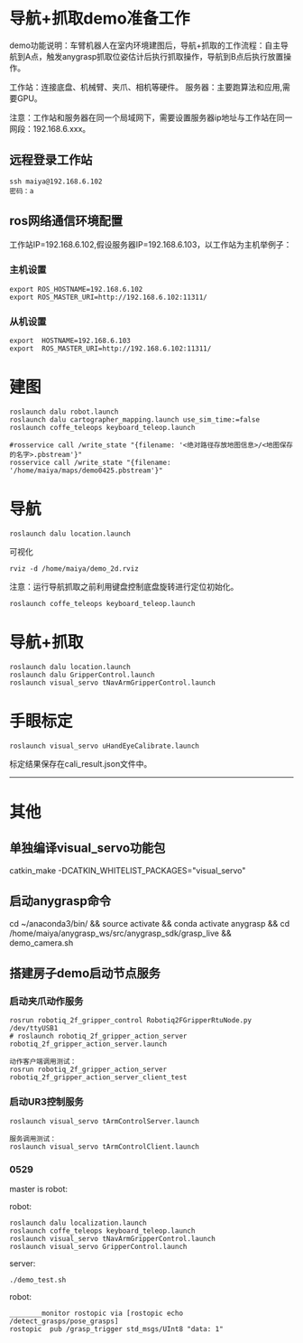 
# 导航+抓取demo准备工作
demo功能说明：车臂机器人在室内环境建图后，导航+抓取的工作流程：自主导航到A点，触发anygrasp抓取位姿估计后执行抓取操作，导航到B点后执行放置操作。

工作站：连接底盘、机械臂、夹爪、相机等硬件。
服务器：主要跑算法和应用,需要GPU。

注意：工作站和服务器在同一个局域网下，需要设置服务器ip地址与工作站在同一网段：192.168.6.xxx。

## 远程登录工作站
```
ssh maiya@192.168.6.102
密码：a
```

## ros网络通信环境配置

工作站IP=192.168.6.102,假设服务器IP=192.168.6.103，以工作站为主机举例子：
### 主机设置
```
export ROS_HOSTNAME=192.168.6.102
export ROS_MASTER_URI=http://192.168.6.102:11311/
```
### 从机设置
```
export  HOSTNAME=192.168.6.103
export  ROS_MASTER_URI=http://192.168.6.102:11311/
```

# 建图
```
roslaunch dalu robot.launch
roslaunch dalu cartographer_mapping.launch use_sim_time:=false
roslaunch coffe_teleops keyboard_teleop.launch

#rosservice call /write_state "{filename: '<绝对路径存放地图信息>/<地图保存的名字>.pbstream'}"
rosservice call /write_state "{filename: '/home/maiya/maps/demo0425.pbstream'}"
```

# 导航
```
roslaunch dalu location.launch
```

可视化
```
rviz -d /home/maiya/demo_2d.rviz
```

注意：运行导航抓取之前利用键盘控制底盘旋转进行定位初始化。
```
roslaunch coffe_teleops keyboard_teleop.launch
```

<!-- # 抓取和放置
```
roslaunch realsense2_camera rs_aligned_depth.launch
rosrun robotiq_2f_gripper_control Robotiq2FGripperRtuNode.py /dev/ttyUSB1
roslaunch visual_servo uGraspControl.launch // zhijiezhua
``` -->

# 导航+抓取
```
roslaunch dalu location.launch
roslaunch dalu GripperControl.launch
roslaunch visual_servo tNavArmGripperControl.launch
```

# 手眼标定
```
roslaunch visual_servo uHandEyeCalibrate.launch
```
标定结果保存在cali_result.json文件中。

****

# 其他
## 单独编译visual_servo功能包
catkin_make -DCATKIN_WHITELIST_PACKAGES="visual_servo"

## 启动anygrasp命令
cd ~/anaconda3/bin/ && source activate && conda activate anygrasp && cd /home/maiya/anygrasp_ws/src/anygrasp_sdk/grasp_live && demo_camera.sh


## 搭建房子demo启动节点服务
### 启动夹爪动作服务
```
rosrun robotiq_2f_gripper_control Robotiq2FGripperRtuNode.py /dev/ttyUSB1
# roslaunch robotiq_2f_gripper_action_server robotiq_2f_gripper_action_server.launch

动作客户端调用测试：
rosrun robotiq_2f_gripper_action_server robotiq_2f_gripper_action_server_client_test  
```

### 启动UR3控制服务
```
roslaunch visual_servo tArmControlServer.launch

服务调用测试：
roslaunch visual_servo tArmControlClient.launch
```

### 0529

master is robot:

robot:
```shell
roslaunch dalu localization.launch
roslaunch coffe_teleops keyboard_teleop.launch
roslaunch visual_servo tNavArmGripperControl.launch
roslaunch visual_servo GripperControl.launch
```

server:
```shell
./demo_test.sh
```
robot:
```shell
________monitor rostopic via [rostopic echo /detect_grasps/pose_grasps]
rostopic  pub /grasp_trigger std_msgs/UInt8 "data: 1"
```

